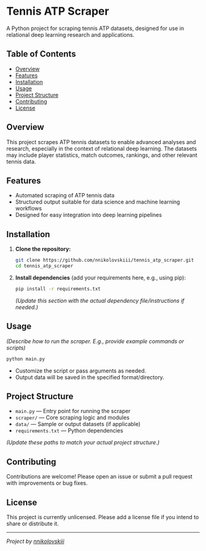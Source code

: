 # Tennis ATP Scraper

A Python project for scraping tennis ATP datasets, designed for use in relational deep learning research and applications.

## Table of Contents

- [Overview](#overview)
- [Features](#features)
- [Installation](#installation)
- [Usage](#usage)
- [Project Structure](#project-structure)
- [Contributing](#contributing)
- [License](#license)

## Overview

This project scrapes ATP tennis datasets to enable advanced analyses and research, especially in the context of relational deep learning. The datasets may include player statistics, match outcomes, rankings, and other relevant tennis data.

## Features

- Automated scraping of ATP tennis data
- Structured output suitable for data science and machine learning workflows
- Designed for easy integration into deep learning pipelines

## Installation

1. **Clone the repository:**
   ```bash
   git clone https://github.com/nnikolovskiii/tennis_atp_scraper.git
   cd tennis_atp_scraper
   ```

2. **Install dependencies** (add your requirements here, e.g., using pip):
   ```bash
   pip install -r requirements.txt
   ```
   *(Update this section with the actual dependency file/instructions if needed.)*

## Usage

*(Describe how to run the scraper. E.g., provide example commands or scripts)*

```bash
python main.py
```

- Customize the script or pass arguments as needed.
- Output data will be saved in the specified format/directory.

## Project Structure

- `main.py` &mdash; Entry point for running the scraper
- `scraper/` &mdash; Core scraping logic and modules
- `data/` &mdash; Sample or output datasets (if applicable)
- `requirements.txt` &mdash; Python dependencies

*(Update these paths to match your actual project structure.)*

## Contributing

Contributions are welcome! Please open an issue or submit a pull request with improvements or bug fixes.

## License

This project is currently unlicensed. Please add a license file if you intend to share or distribute it.

---

*Project by [nnikolovskiii](https://github.com/nnikolovskiii)*
